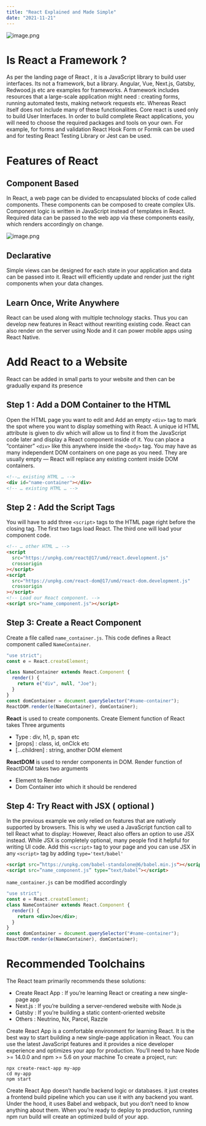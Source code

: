 ```yaml
---
title: "React Explained and Made Simple"
date: "2021-11-21"
---
```


![image.png](https://cdn.hashnode.com/res/hashnode/image/upload/v1635659888350/RiQ52UEMy.png)

# Is React a Framework ?

As per the landing page of React , it is a JavaScript library to build user interfaces. Its not a framework, but a library.
Angular, Vue, Next.js, Gatsby, Redwood.js etc are examples for frameworks. A framework includes resources that a large-scale application might need : creating forms, running automated tests, making network requests etc.
Whereas React itself does not include many of these functionalities. Core react is used only to build User Interfaces. In order to build complete React applications, you will need to choose the required packages and tools on your own. For example, for forms and validation React Hook Form or Formik can be used and for testing React Testing Library or Jest can be used.

# Features of React

## Component Based

In React, a web page can be divided to encapsulated blocks of code called components. These components can be composed to create complex UIs. Component logic is written in JavaScript instead of templates in React. Required data can be passed to the web app via these components easily, which renders accordingly on change.

![image.png](https://cdn.hashnode.com/res/hashnode/image/upload/v1635659993376/DjJ1PAZvy.png)

## Declarative

Simple views can be designed for each state in your application and data can be passed into it. React will efficiently update and render just the right components when your data changes.

## Learn Once, Write Anywhere

React can be used along with multiple technology stacks. Thus you can develop new features in React without rewriting existing code. React can also render on the server using Node and it can power mobile apps using React Native.

# Add React to a Website

React can be added in small parts to your website and then can be gradually expand its presence

## Step 1 : Add a DOM Container to the HTML

Open the HTML page you want to edit and Add an empty `<div>` tag to mark the spot where you want to display something with React.
A unique id HTML attribute is given to div which will allow us to find it from the JavaScript code later and display a React component inside of it. You can place a “container” `<div>` like this anywhere inside the `<body>` tag. You may have as many independent DOM containers on one page as you need. They are usually empty — React will replace any existing content inside DOM containers.

```html
<!--… existing HTML … -->
<div id="name-container"></div>
<!-- … existing HTML … -->
```

## Step 2 : Add the Script Tags

You will have to add three `<script>` tags to the HTML page right before the closing </body> tag. The first two tags load React. The third one will load your component code.

```html
<!-- … other HTML … -->
<script
  src="https://unpkg.com/react@17/umd/react.development.js"
  crossorigin
></script>
<script
  src="https://unpkg.com/react-dom@17/umd/react-dom.development.js"
  crossorigin
></script>
<!-- Load our React component. -->
<script src="name_component.js"></script>
```

## Step 3: Create a React Component

Create a file called `name_container.js`. This code defines a React component called `NameContainer`.

```js
"use strict";
const e = React.createElement;

class NameContainer extends React.Component {
  render() {
    return e("div", null, "Joe");
  }
}
const domContainer = document.querySelector("#name-container");
ReactDOM.render(e(NameContainer), domContainer);
```

**React** is used to create components. Create Element function of React takes Three arguments

- Type : div, h1, p, span etc
- [props] : class, id, onClck etc
- […children] : string, another DOM element

**ReactDOM** is used to render components in DOM. Render function of ReactDOM takes two arguments

- Element to Render
- Dom Container into which it should be rendered

## Step 4: Try React with JSX ( optional )

In the previous example we only relied on features that are natively supported by browsers. This is why we used a JavaScript function call to tell React what to display: However, React also offers an option to use JSX instead. While JSX is completely optional, many people find it helpful for writing UI code. Add this `<script>` tag to your page and you can use JSX in any `<script>` tag by adding `type='text/babel'`

```html
<script src=”https://unpkg.com/babel-standalone@6/babel.min.js"></script>
<script src=”name_component.js” type=”text/babel”></script>
```

`name_container.js` can be modified accordingly

```jsx
"use strict";
const e = React.createElement;
class NameContainer extends React.Component {
  render() {
    return <div>Joe</div>;
  }
}
const domContainer = document.querySelector("#name-container");
ReactDOM.render(e(NameContainer), domContainer);
```

# Recommended Toolchains

The React team primarily recommends these solutions:

- Create React App : If you’re learning React or creating a new single-page app
- Next.js : If you’re building a server-rendered website with Node.js
- Gatsby : If you’re building a static content-oriented website
- Others : Neutrino, Nx, Parcel, Razzle

Create React App is a comfortable environment for learning React. It is the best way to start building a new single-page application in React. You can use the latest JavaScript features and it provides a nice developer experience and optimizes your app for production.
You’ll need to have Node >= 14.0.0 and npm >= 5.6 on your machine
To create a project, run:

```console
npx create-react-app my-app
cd my-app
npm start
```

Create React App doesn’t handle backend logic or databases. it just creates a frontend build pipeline which you can use it with any backend you want. Under the hood, it uses Babel and webpack, but you don’t need to know anything about them. When you’re ready to deploy to production, running npm run build will create an optimized build of your app.
